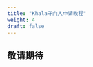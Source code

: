 ```yaml
---
title: "Khala守门人申请教程"
weight: 4
draft: false
---
```


## 敬请期待

<!-- ## 什么是守门人

守门人（Gatekeeper）是对 Phala 网络至关重要的角色。守门人负责区块的打包和密钥管理，是意外情况下保证网络可用性的重要途径。守门人需要使用性能较好的设备、在网络情况良好的环境登录，且必须时刻保持在线。因此，**守门人可以获得可观的收益**，但同时需要对自己和提名人的PHA抵押额负责。如果因为频繁掉线或其他不良行为导致被惩罚，则无论是名誉还是PHA损失都会是巨大的。

运行守门人节点，安全是第一要素。鉴于 Phala 采用了和 Polkadot 一样的NPoS共识机制，你可以参考[“如何搭建Polkadot验证人节点”](https://wiki.polkadot.network/docs/en/maintain-guides-secure-validator)查看可能影响守门人安全运行的因素。Web3 基金会也维护了一个你可以自行部署的[验证人节点参考实现](https://github.com/w3f/polkadot-secure-validator)（[Web3基金会视频教程](https://www.youtube.com/watch?v=tTn8P6t7JYc)）。你可以把这个代码库当作 `一个初始模版`，根据需要自行修改相关代码。

<br>

## Vendetta 测试网上的守门人

当选守门人需要目前有守门人空位且有足够的提名人为你抵押押金。守门人空位不是无上限的，Phala 预计主网上只有 100 个守门人空位。

> **在当前版本，守门人名额只有 `21` 位，且当选守门人需要完成 GKOL工作坊报名：https://www.yuque.com/fagephalanetwork/vendettatutorial/llm05v**

选举为守门人所需的最低PHA是动态的，并且会随着时间而变化。这不仅取决于每个守门人被提名的PHA数量，还取决于被选中的守门人+排队中守门人的总数量。

只要你收到了足够多的提名，即便这个 Era（6小时/Era） 没有空位，那么在下个 Era 你会自动入选。但如果下个 Era 仍然没有足够的人为你提名或押金不足，你将一直处在 等待 状态。你可以尝试追加绑定金，或号召更多 PHA 持有者为你提名。

所有守门人的收益来自 Phala 5% 的网络通胀。在系统扣除守门人佣金后，守门人的提名人将按照提名比例共享这部分收益。需要注意的是，守门人如果表现不佳（如经常掉线），可能会被“削（Slash）”。提名人的押金也会跟着受损，所以寻找靠谱的守门人非常重要。

<br>

### 技术支持
 [![](https://img.shields.io/badge/Join-%E5%BE%AE%E4%BF%A1%E7%BE%A4-brightgreen)](https://mp.weixin.qq.com/s/j0ggxgvwqCeNO6v0mgHkzw) -->
